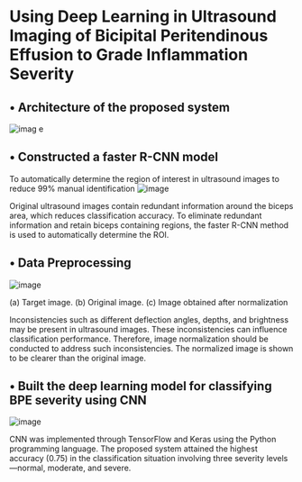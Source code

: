 # Using Deep Learning in Ultrasound Imaging of Bicipital Peritendinous Effusion to Grade Inflammation Severity

##  • Architecture of the proposed system
![imag e](https://user-images.githubusercontent.com/39873770/194925141-168415ad-84af-4b5a-9029-76d0fe60b527.png)

##  • Constructed a faster R-CNN model 
To automatically determine the region of interest in ultrasound images to reduce 99% manual identification
![image](https://user-images.githubusercontent.com/39873770/194925248-6fc25775-debc-4879-b960-942ace61ca44.png)

Original ultrasound images contain redundant information around the biceps area, which reduces classification accuracy. To eliminate redundant information and retain biceps containing regions, the faster R-CNN method is used to automatically determine the ROI.

##  • Data Preprocessing
![image](https://user-images.githubusercontent.com/39873770/194943175-fd63b3d4-940b-40b0-872b-20df88033543.png)

(a) Target image. (b) Original image. (c) Image obtained after normalization

Inconsistencies such as different deflection angles, depths, and brightness may be present in ultrasound images. These inconsistencies can influence classification performance. Therefore, image normalization should be conducted to address such inconsistencies. The normalized image is shown to be clearer than the original image.
 
## • Built the deep learning model for classifying BPE severity using CNN
![image](https://user-images.githubusercontent.com/39873770/194944248-c204f542-8ee6-42c4-b4ba-531c45fd80b6.png)

CNN was implemented through TensorFlow and Keras using the Python programming language. The proposed system attained the highest accuracy (0.75) in the classification situation involving three severity levels—normal, moderate, and severe.
